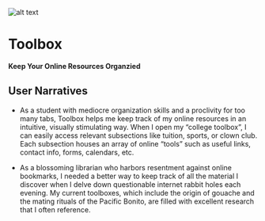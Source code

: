 ![alt text](https://user-images.githubusercontent.com/22183615/51203629-65a5f400-18b6-11e9-8aee-64995e503e92.png)

# Toolbox
**Keep Your Online Resources Organzied**


## User Narratives 

- As a student with mediocre organization skills and a proclivity for too many tabs, Toolbox helps me keep track of my online resources in an intuitive, visually stimulating way. When I open my “college toolbox”, I can easily access relevant subsections like tuition, sports, or clown club. Each subsection houses an array of online “tools” such as useful links, contact info, forms, calendars, etc. 

- As a blossoming librarian who harbors resentment against online bookmarks, I needed a better way to keep track of all the material I discover when I delve down questionable internet rabbit holes each evening. My current toolboxes, which include the origin of gouache and the mating rituals of the Pacific Bonito, are filled with excellent research that I often reference. 

